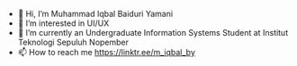 - 👋 Hi, I’m Muhammad Iqbal Baiduri Yamani
- 👀 I’m interested in UI/UX
- 🌱 I’m currently an Undergraduate Information Systems Student at Institut Teknologi Sepuluh Nopember
- 📫 How to reach me https://linktr.ee/m_iqbal_by

